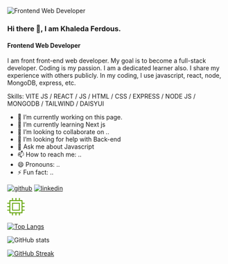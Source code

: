 ![Frontend Web Developer](https://i.ibb.co/Y0ysrDc/Black-Technology-Linked-In-Banner.png)

### Hi there 👋, I am Khaleda Ferdous.
#### Frontend Web Developer


I am front front-end web developer. My goal is to become a full-stack developer. Coding is my passion. I am a dedicated learner also. I share my experience with others publicly. In my coding, I use javascript, react, node, MongoDB, express, etc.

Skills: VITE JS / REACT / JS / HTML / CSS / EXPRESS / NODE JS / MONGODB / TAILWIND / DAISYUI

- 🔭 I’m currently working on this page. 
- 🌱 I’m currently learning Next js 
- 👯 I’m looking to collaborate on .. 
- 🤔 I’m looking for help with Back-end 
- 💬 Ask me about Javascript 
- 📫 How to reach me: .. 
- 😄 Pronouns: .. 
- ⚡ Fun fact: .. 


[<img src='https://cdn.jsdelivr.net/npm/simple-icons@3.0.1/icons/github.svg' alt='github' height='40'>](https://github.com/ferdous567)  [<img src='https://cdn.jsdelivr.net/npm/simple-icons@3.0.1/icons/linkedin.svg' alt='linkedin' height='40'>](https://www.linkedin.com/in/khaleda-ferdous-a86825297/)  

<a href='https://docs.github.com/en/developers'><img src='https://raw.githubusercontent.com/acervenky/animated-github-badges/master/assets/devbadge.gif' width='40' height='40'></a> 

[![Top Langs](https://github-readme-stats.vercel.app/api/top-langs/?username=ferdous567)](https://github.com/anuraghazra/github-readme-stats)

![GitHub stats](https://github-readme-stats.vercel.app/api?username=ferdous567&show_icons=true)  


[![GitHub Streak](https://github-readme-streak-stats.herokuapp.com?user=ferdous567&theme=radical)](https://git.io/streak-stats)


